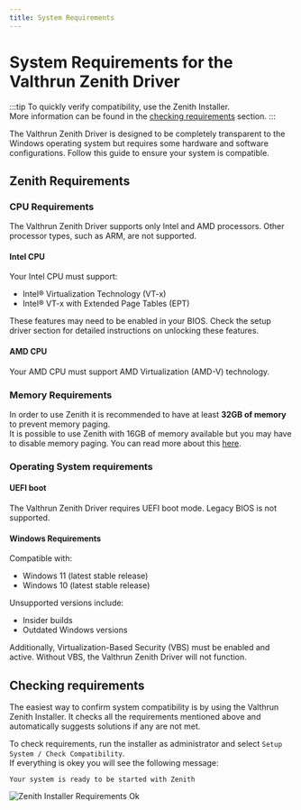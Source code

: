 ```yaml
---
title: System Requirements
---
```


# System Requirements for the Valthrun Zenith Driver

:::tip
To quickly verify compatibility, use the Zenith Installer.  
More information can be found in the [checking requirements](#checking-requirements) section.
:::

The Valthrun Zenith Driver is designed to be completely transparent to the Windows operating system but requires some hardware and software configurations. Follow this guide to ensure your system is compatible.

## Zenith Requirements

### CPU Requirements

The Valthrun Zenith Driver supports only Intel and AMD processors. Other processor types, such as ARM, are not supported.

#### Intel CPU

Your Intel CPU must support:

- Intel® Virtualization Technology (VT-x)
- Intel® VT-x with Extended Page Tables (EPT)

These features may need to be enabled in your BIOS. Check the setup driver section for detailed instructions on unlocking these features.

#### AMD CPU

Your AMD CPU must support AMD Virtualization (AMD-V) technology.

### Memory Requirements

In order to use Zenith it is recommended to have at least **32GB of memory** to prevent memory paging.  
It is possible to use Zenith with 16GB of memory available but you may have to disable memory paging.
You can read more about this [here](../troubleshooting/memory_paging).

### Operating System requirements

#### UEFI boot

The Valthrun Zenith Driver requires UEFI boot mode. Legacy BIOS is not supported.

#### Windows Requirements

Compatible with:

- Windows 11 (latest stable release)
- Windows 10 (latest stable release)

Unsupported versions include:

- Insider builds
- Outdated Windows versions

Additionally, Virtualization-Based Security (VBS) must be enabled and active. Without VBS, the Valthrun Zenith Driver will not function.

## Checking requirements

The easiest way to confirm system compatibility is by using the Valthrun Zenith Installer. It checks all the requirements mentioned above and automatically suggests solutions if any are not met.

To check requirements, run the installer as administrator and select `Setup System / Check Compatibility`.  
If everything is okey you will see the following message:

```
Your system is ready to be started with Zenith
```

![Zenith Installer Requirements Ok](@site/docs/_media/zenith_installer_requirements_ok.png)
